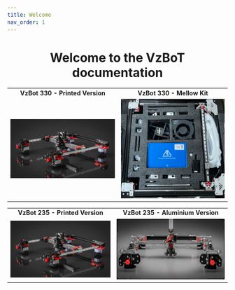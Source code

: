 ```yaml
---
title: Welcome
nav_order: 1
---
```


<style>
    h1, .text-alpha {
    text-align: center !important;
}
</style>

# Welcome to the VzBoT documentation

<style>
table {
    border-collapse: collapse;
    border: none !important;
    background: none !important;
}
table, th, td {
   border: none !important;
   background: none !important;
   text-align: center;
   font-weight: bolder;
}
</style>

| | |
|-|-|
| **VzBot 330 - Printed Version** | **VzBot 330 - Mellow Kit** |
| [![VzBot 330 - Printed Version](./assets/images/manual/vz235_printed/printed_preview.png)](./vz330_printed) | [![VzBot 330 - Mellow Kit](./assets/images/manual/vz330_mellow/overview.png)](./vz330_mellow) |

| | |
|-|-|
| **VzBot 235 - Printed Version** | **VzBot 235 - Aluminium Version** |
| [![VzBot 235 - Printed Version](./assets/images/manual/vz235_printed/printed_preview.png)](./vz235_printed) | [![VzBot 235 - Aluminium Version](./assets/images/manual/vz235_alu/alu_preview.png)](./vz235_alu) |